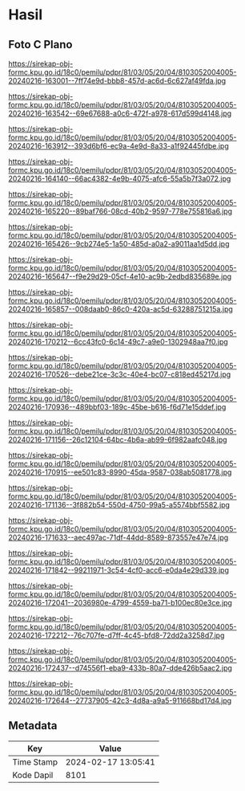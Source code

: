# Hasil

## Foto C Plano

https://sirekap-obj-formc.kpu.go.id/18c0/pemilu/pdpr/81/03/05/20/04/8103052004005-20240216-163001--7ff74e9d-bbb8-457d-ac6d-6c627af49fda.jpg

https://sirekap-obj-formc.kpu.go.id/18c0/pemilu/pdpr/81/03/05/20/04/8103052004005-20240216-163542--69e67688-a0c6-472f-a978-617d599d4148.jpg

https://sirekap-obj-formc.kpu.go.id/18c0/pemilu/pdpr/81/03/05/20/04/8103052004005-20240216-163912--393d6bf6-ec9a-4e9d-8a33-a1f92445fdbe.jpg

https://sirekap-obj-formc.kpu.go.id/18c0/pemilu/pdpr/81/03/05/20/04/8103052004005-20240216-164140--66ac4382-4e9b-4075-afc6-55a5b7f3a072.jpg

https://sirekap-obj-formc.kpu.go.id/18c0/pemilu/pdpr/81/03/05/20/04/8103052004005-20240216-165220--89baf766-08cd-40b2-9597-778e755816a6.jpg

https://sirekap-obj-formc.kpu.go.id/18c0/pemilu/pdpr/81/03/05/20/04/8103052004005-20240216-165426--9cb274e5-1a50-485d-a0a2-a9011aa1d5dd.jpg

https://sirekap-obj-formc.kpu.go.id/18c0/pemilu/pdpr/81/03/05/20/04/8103052004005-20240216-165647--f9e29d29-05cf-4e10-ac9b-2edbd835689e.jpg

https://sirekap-obj-formc.kpu.go.id/18c0/pemilu/pdpr/81/03/05/20/04/8103052004005-20240216-165857--008daab0-86c0-420a-ac5d-63288751215a.jpg

https://sirekap-obj-formc.kpu.go.id/18c0/pemilu/pdpr/81/03/05/20/04/8103052004005-20240216-170212--6cc43fc0-6c14-49c7-a9e0-1302948aa7f0.jpg

https://sirekap-obj-formc.kpu.go.id/18c0/pemilu/pdpr/81/03/05/20/04/8103052004005-20240216-170526--debe21ce-3c3c-40e4-bc07-c818ed45217d.jpg

https://sirekap-obj-formc.kpu.go.id/18c0/pemilu/pdpr/81/03/05/20/04/8103052004005-20240216-170936--489bbf03-189c-45be-b616-f6d71e15ddef.jpg

https://sirekap-obj-formc.kpu.go.id/18c0/pemilu/pdpr/81/03/05/20/04/8103052004005-20240216-171156--26c12104-64bc-4b6a-ab99-6f982aafc048.jpg

https://sirekap-obj-formc.kpu.go.id/18c0/pemilu/pdpr/81/03/05/20/04/8103052004005-20240216-170915--ee501c83-8990-45da-9587-038ab5081778.jpg

https://sirekap-obj-formc.kpu.go.id/18c0/pemilu/pdpr/81/03/05/20/04/8103052004005-20240216-171136--3f882b54-550d-4750-99a5-a5574bbf5582.jpg

https://sirekap-obj-formc.kpu.go.id/18c0/pemilu/pdpr/81/03/05/20/04/8103052004005-20240216-171633--aec497ac-71df-44dd-8589-873557e47e74.jpg

https://sirekap-obj-formc.kpu.go.id/18c0/pemilu/pdpr/81/03/05/20/04/8103052004005-20240216-171842--99211971-3c54-4cf0-acc6-e0da4e29d339.jpg

https://sirekap-obj-formc.kpu.go.id/18c0/pemilu/pdpr/81/03/05/20/04/8103052004005-20240216-172041--2036980e-4799-4559-ba71-b100ec80e3ce.jpg

https://sirekap-obj-formc.kpu.go.id/18c0/pemilu/pdpr/81/03/05/20/04/8103052004005-20240216-172212--76c707fe-d7ff-4c45-bfd8-72dd2a3258d7.jpg

https://sirekap-obj-formc.kpu.go.id/18c0/pemilu/pdpr/81/03/05/20/04/8103052004005-20240216-172437--d74556f1-eba9-433b-80a7-dde426b5aac2.jpg

https://sirekap-obj-formc.kpu.go.id/18c0/pemilu/pdpr/81/03/05/20/04/8103052004005-20240216-172644--27737905-42c3-4d8a-a9a5-911668bd17d4.jpg


## Metadata

| Key        | Value               |
| ---------- | ------------------- |
| Time Stamp | 2024-02-17 13:05:41 |
| Kode Dapil | 8101                |



